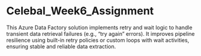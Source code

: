 # Celebal_Week6_Assignment
This Azure Data Factory solution implements retry and wait logic to handle transient data retrieval failures (e.g., “try again” errors). It improves pipeline resilience using built-in retry policies or custom loops with wait activities, ensuring stable and reliable data extraction.
